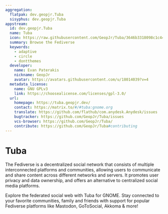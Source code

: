 ```yaml
---
aggregation:
  flatpak: dev.geopjr.Tuba
  sisyphus: dev.geopjr.Tuba
appstream:
  id: dev.geopjr.Tuba
  name: Tuba
  icon: https://raw.githubusercontent.com/GeopJr/Tuba/3646b3318098c1c440297418b78bee04ac7c5054/data/icons/color.svg
  summary: Browse the Fediverse
  keywords:
    - adaptive
    - circle
    - dontthemes
  developer:
    name: Evan Paterakis
    nickname: GeopJr
    avatar: https://avatars.githubusercontent.com/u/18014039?v=4
  metadata_license:
    name: GNU GPLv3
    link: https://choosealicense.com/licenses/gpl-3.0/
  url:
    homepage: https://tuba.geopjr.dev/
    contact: https://matrix.to/#/#tuba:gnome.org
    translate: https://github.com/flathub/com.anydesk.Anydesk/issues
    bugtracker: https://github.com/GeopJr/Tuba/issues
    vcs-browser: https://github.com/GeopJr/Tuba/
    contribute: https://github.com/GeopJr/Tuba#contributing
---
```


# Tuba

The Fediverse is a decentralized social network that consists of multiple interconnected platforms and communities, allowing users to communicate and share content across different networks and servers. It promotes user privacy and data ownership, and offers an alternative to centralized social media platforms.

Explore the federated social web with Tuba for GNOME. Stay connected to your favorite communities, family and friends with support for popular Fediverse platforms like Mastodon, GoToSocial, Akkoma & more!

<!--@include: @en/apps/.parts/install/content-repo.md-->
<!--@include: @en/apps/.parts/install/content-flatpak.md-->
